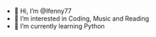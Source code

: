 - 👋 Hi, I’m @Ifenny77
- 👀 I’m interested in Coding, Music and Reading
- 🌱 I’m currently learning Python

<!---
Ifenny77/Ifenny77 is a ✨ special ✨ repository because its `README.md` (this file) appears on your GitHub profile.
You can click the Preview link to take a look at your changes.
--->

